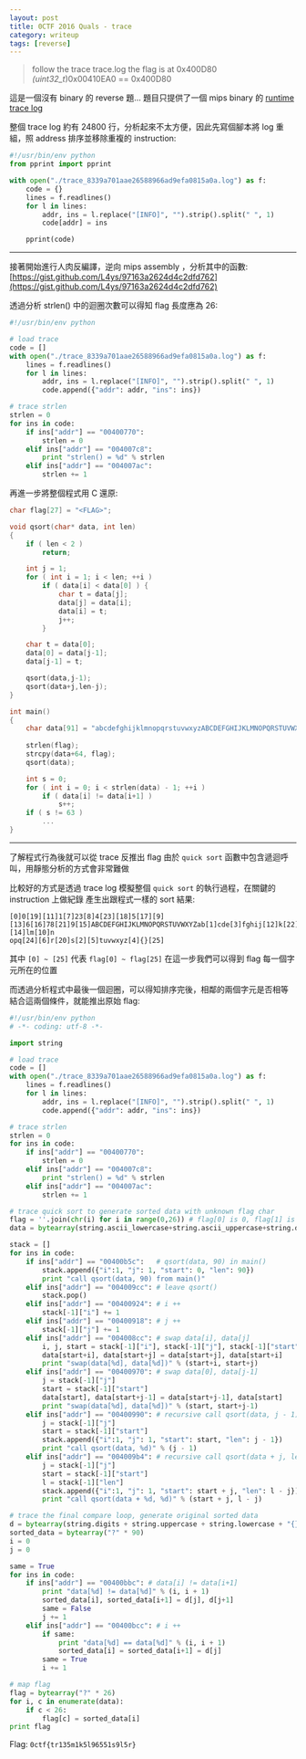 ```yaml
---
layout: post
title: 0CTF 2016 Quals - trace
category: writeup
tags: [reverse]
---
```


> follow the trace trace.log
> the flag is at 0x400D80
> *(uint32_t*)0x00410EA0 == 0x400D80

這是一個沒有 binary 的 reverse 題...
題目只提供了一個 mips binary 的 [runtime trace log](http://dl.0ops.net/trace_8339a701aae26588966ad9efa0815a0a.log)

<!--more-->

整個 trace log 約有 24800 行，分析起來不太方便，因此先寫個腳本將 log 重組，照 address 排序並移除重複的 instruction:

```py
#!/usr/bin/env python
from pprint import pprint

with open("./trace_8339a701aae26588966ad9efa0815a0a.log") as f:
    code = {}
    lines = f.readlines()
    for l in lines:
        addr, ins = l.replace("[INFO]", "").strip().split(" ", 1)
        code[addr] = ins

    pprint(code)
```

---

接著開始進行人肉反編譯，逆向 mips assembly ，分析其中的函數:
[https://gist.github.com/L4ys/97163a2624d4c2dfd762](https://gist.github.com/L4ys/97163a2624d4c2dfd762)

透過分析 strlen() 中的迴圈次數可以得知 flag 長度應為 26:

```py
#!/usr/bin/env python

# load trace
code = []
with open("./trace_8339a701aae26588966ad9efa0815a0a.log") as f:
    lines = f.readlines()
    for l in lines:
        addr, ins = l.replace("[INFO]", "").strip().split(" ", 1)
        code.append({"addr": addr, "ins": ins})

# trace strlen
strlen = 0
for ins in code:
    if ins["addr"] == "00400770":
        strlen = 0
    elif ins["addr"] == "004007c8":
        print "strlen() = %d" % strlen
    elif ins["addr"] == "004007ac":
        strlen += 1
```

再進一步將整個程式用 C 還原: 

```c
char flag[27] = "<FLAG>";

void qsort(char* data, int len)
{
    if ( len < 2 )
        return;

    int j = 1;
    for ( int i = 1; i < len; ++i )
        if ( data[i] < data[0] ) {
            char t = data[j];
            data[j] = data[i];
            data[i] = t;
            j++;
        }

    char t = data[0];
    data[0] = data[j-1];
    data[j-1] = t;

    qsort(data,j-1);
    qsort(data+j,len-j);
}

int main() 
{
    char data[91] = "abcdefghijklmnopqrstuvwxyzABCDEFGHIJKLMNOPQRSTUVWXYZ0123456789{}";
    
    strlen(flag);
    strcpy(data+64, flag);
    qsort(data);

    int s = 0;
    for ( int i = 0; i < strlen(data) - 1; ++i )
        if ( data[i] != data[i+1] )
            s++;
    if ( s != 63 )
        ...
}
```

---

了解程式行為後就可以從 trace 反推出 flag 
由於 `quick sort` 函數中包含遞迴呼叫，用靜態分析的方式會非常難做

比較好的方式是透過 trace log 模擬整個 `quick sort` 的執行過程，在關鍵的 instruction 上做紀錄
產生出跟程式一樣的 sort 結果:

```
[0]0[19][11]1[7]23[8]4[23][18]5[17][9][13]6[16]78[21]9[15]ABCDEFGHIJKLMNOPQRSTUVWXYZab[1]cde[3]fghij[12]k[22][14]lm[10]n
opq[24][6]r[20]s[2][5]tuvwxyz[4]{}[25]
```

其中 `[0] ~ [25]` 代表 `flag[0] ~ flag[25]` 
在這一步我們可以得到 flag 每一個字元所在的位置

而透過分析程式中最後一個迴圈，可以得知排序完後，相鄰的兩個字元是否相等
結合這兩個條件，就能推出原始 flag:

```python
#!/usr/bin/env python
# -*- coding: utf-8 -*-

import string

# load trace
code = []
with open("./trace_8339a701aae26588966ad9efa0815a0a.log") as f:
    lines = f.readlines()
    for l in lines:
        addr, ins = l.replace("[INFO]", "").strip().split(" ", 1)
        code.append({"addr": addr, "ins": ins})

# trace strlen
strlen = 0
for ins in code:
    if ins["addr"] == "00400770":
        strlen = 0
    elif ins["addr"] == "004007c8":
        print "strlen() = %d" % strlen
    elif ins["addr"] == "004007ac":
        strlen += 1

# trace quick sort to generate sorted data with unknown flag char
flag = ''.join(chr(i) for i in range(0,26)) # flag[0] is 0, flag[1] is 1 ...
data = bytearray(string.ascii_lowercase+string.ascii_uppercase+string.digits+"{}" + flag)

stack = []
for ins in code:
    if ins["addr"] == "00400b5c":   # qsort(data, 90) in main()
        stack.append({"i":1, "j": 1, "start": 0, "len": 90})
        print "call qsort(data, 90) from main()"
    elif ins["addr"] == "004009cc": # leave qsort()
        stack.pop()
    elif ins["addr"] == "00400924": # i ++
        stack[-1]["i"] += 1
    elif ins["addr"] == "00400918": # j ++
        stack[-1]["j"] += 1
    elif ins["addr"] == "004008cc": # swap data[i], data[j]
        i, j, start = stack[-1]["i"], stack[-1]["j"], stack[-1]["start"]
        data[start+i], data[start+j] = data[start+j], data[start+i]
        print "swap(data[%d], data[%d])" % (start+i, start+j)
    elif ins["addr"] == "00400970": # swap data[0], data[j-1]
        j = stack[-1]["j"]
        start = stack[-1]["start"]
        data[start], data[start+j-1] = data[start+j-1], data[start]
        print "swap(data[%d], data[%d])" % (start, start+j-1)
    elif ins["addr"] == "00400990": # recursive call qsort(data, j - 1)
        j = stack[-1]["j"]
        start = stack[-1]["start"]
        stack.append({"i":1, "j": 1, "start": start, "len": j - 1})
        print "call qsort(data, %d)" % (j - 1)
    elif ins["addr"] == "004009b4": # recursive call qsort(data + j, len - j)
        j = stack[-1]["j"]
        start = stack[-1]["start"]
        l = stack[-1]["len"]
        stack.append({"i":1, "j": 1, "start": start + j, "len": l - j})
        print "call qsort(data + %d, %d)" % (start + j, l - j)

# trace the final compare loop, generate original sorted data
d = bytearray(string.digits + string.uppercase + string.lowercase + "{}")
sorted_data = bytearray("?" * 90)
i = 0
j = 0

same = True
for ins in code:
    if ins["addr"] == "00400bbc": # data[i] != data[i+1]
        print "data[%d] != data[%d]" % (i, i + 1)
        sorted_data[i], sorted_data[i+1] = d[j], d[j+1]
        same = False
        j += 1
    elif ins["addr"] == "00400bcc": # i ++
        if same:
            print "data[%d] == data[%d]" % (i, i + 1)
            sorted_data[i] = sorted_data[i+1] = d[j]
        same = True
        i += 1

# map flag
flag = bytearray("?" * 26)
for i, c in enumerate(data):
    if c < 26:
        flag[c] = sorted_data[i]
print flag
```

Flag: `0ctf{tr135m1k5l96551s9l5r}`

